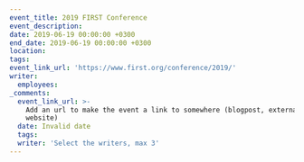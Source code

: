```yaml
---
event_title: 2019 FIRST Conference
event_description:
date: 2019-06-19 00:00:00 +0300
end_date: 2019-06-19 00:00:00 +0300
location:
tags:
event_link_url: 'https://www.first.org/conference/2019/'
writer:
  employees:
_comments:
  event_link_url: >-
    Add an url to make the event a link to somewhere (blogpost, external
    website)
  date: Invalid date
  tags:
  writer: 'Select the writers, max 3'
---
```


